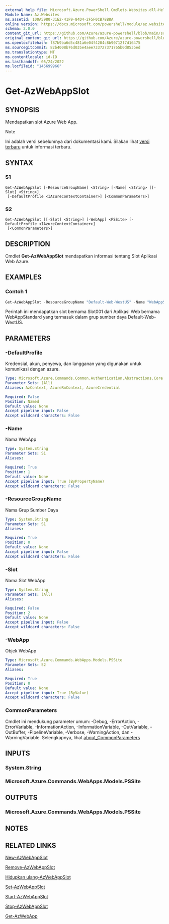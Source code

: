 ```yaml
---
external help file: Microsoft.Azure.PowerShell.Cmdlets.Websites.dll-Help.xml
Module Name: Az.Websites
ms.assetid: 100A5980-31E2-41F9-84D4-2F5F0CB78B8A
online version: https://docs.microsoft.com/powershell/module/az.websites/get-azwebappslot
schema: 2.0.0
content_git_url: https://github.com/Azure/azure-powershell/blob/main/src/Websites/Websites/help/Get-AzWebAppSlot.md
original_content_git_url: https://github.com/Azure/azure-powershell/blob/main/src/Websites/Websites/help/Get-AzWebAppSlot.md
ms.openlocfilehash: f87b9ba6d5c481a6e04f4204c8b90712f7d16475
ms.sourcegitcommit: 82b4008b76d035e4aee733727371765b0d853bed
ms.translationtype: MT
ms.contentlocale: id-ID
ms.lasthandoff: 05/24/2022
ms.locfileid: "145699966"
---
```

# Get-AzWebAppSlot

## SYNOPSIS
Mendapatkan slot Azure Web App.

> [!NOTE]
>Ini adalah versi sebelumnya dari dokumentasi kami. Silakan lihat [versi terbaru](/powershell/module/az.websites/get-azwebappslot) untuk informasi terbaru.

## SYNTAX

### S1
```
Get-AzWebAppSlot [-ResourceGroupName] <String> [-Name] <String> [[-Slot] <String>]
 [-DefaultProfile <IAzureContextContainer>] [<CommonParameters>]
```

### S2
```
Get-AzWebAppSlot [[-Slot] <String>] [-WebApp] <PSSite> [-DefaultProfile <IAzureContextContainer>]
 [<CommonParameters>]
```

## DESCRIPTION
Cmdlet **Get-AzWebAppSlot** mendapatkan informasi tentang Slot Aplikasi Web Azure.

## EXAMPLES

### Contoh 1
```powershell
Get-AzWebAppSlot -ResourceGroupName "Default-Web-WestUS" -Name "WebAppStandard" -Slot "Slot001"
```

Perintah ini mendapatkan slot bernama Slot001 dari Aplikasi Web bernama WebAppStandard yang termasuk dalam grup sumber daya Default-Web-WestUS.

## PARAMETERS

### -DefaultProfile
Kredensial, akun, penyewa, dan langganan yang digunakan untuk komunikasi dengan azure.

```yaml
Type: Microsoft.Azure.Commands.Common.Authentication.Abstractions.Core.IAzureContextContainer
Parameter Sets: (All)
Aliases: AzContext, AzureRmContext, AzureCredential

Required: False
Position: Named
Default value: None
Accept pipeline input: False
Accept wildcard characters: False
```

### -Name
Nama WebApp

```yaml
Type: System.String
Parameter Sets: S1
Aliases:

Required: True
Position: 1
Default value: None
Accept pipeline input: True (ByPropertyName)
Accept wildcard characters: False
```

### -ResourceGroupName
Nama Grup Sumber Daya

```yaml
Type: System.String
Parameter Sets: S1
Aliases:

Required: True
Position: 0
Default value: None
Accept pipeline input: False
Accept wildcard characters: False
```

### -Slot
Nama Slot WebApp

```yaml
Type: System.String
Parameter Sets: (All)
Aliases:

Required: False
Position: 2
Default value: None
Accept pipeline input: False
Accept wildcard characters: False
```

### -WebApp
Objek WebApp

```yaml
Type: Microsoft.Azure.Commands.WebApps.Models.PSSite
Parameter Sets: S2
Aliases:

Required: True
Position: 0
Default value: None
Accept pipeline input: True (ByValue)
Accept wildcard characters: False
```

### CommonParameters
Cmdlet ini mendukung parameter umum: -Debug, -ErrorAction, -ErrorVariable, -InformationAction, -InformationVariable, -OutVariable, -OutBuffer, -PipelineVariable, -Verbose, -WarningAction, dan -WarningVariable. Selengkapnya, lihat [about_CommonParameters](http://go.microsoft.com/fwlink/?LinkID=113216)

## INPUTS

### System.String

### Microsoft.Azure.Commands.WebApps.Models.PSSite

## OUTPUTS

### Microsoft.Azure.Commands.WebApps.Models.PSSite

## NOTES

## RELATED LINKS

[New-AzWebAppSlot](./New-AzWebAppSlot.md)

[Remove-AzWebAppSlot](./Remove-AzWebAppSlot.md)

[Hidupkan ulang-AzWebAppSlot](./Restart-AzWebAppSlot.md)

[Set-AzWebAppSlot](./Set-AzWebAppSlot.md)

[Start-AzWebAppSlot](./Start-AzWebAppSlot.md)

[Stop-AzWebAppSlot](./Stop-AzWebAppSlot.md)

[Get-AzWebApp](./Get-AzWebApp.md)
